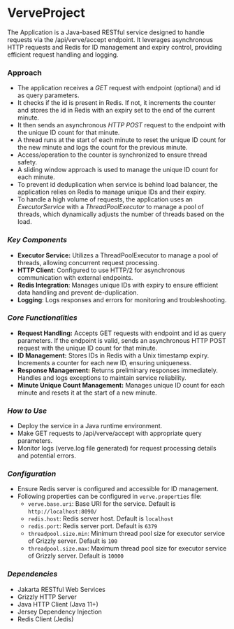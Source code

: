 # VerveProject

The Application is a Java-based RESTful service designed to handle requests via the /api/verve/accept endpoint. It leverages asynchronous HTTP requests and Redis for ID management and expiry control, providing efficient request handling and logging.

### Approach
- The application receives a _GET_ request with endpoint (optional) and id as query parameters.
- It checks if the id is present in Redis. If not, it increments the counter and stores the id in Redis with an expiry set to the end of the current minute.
- It then sends an asynchronous _HTTP POST_ request to the endpoint with the unique ID count for that minute.
- A thread runs at the start of each minute to reset the unique ID count for the new minute and logs the count for the previous minute.
- Access/operation to the counter is synchronized to ensure thread safety.
- A sliding window approach is used to manage the unique ID count for each minute.
- To prevent id deduplication when service is behind load balancer, the application relies on Redis to manage unique IDs and their expiry.
- To handle a high volume of requests, the application uses an _ExecutorService_ with a _ThreadPoolExecutor_ to manage a pool of threads, which dynamically adjusts the number of threads based on the load.

### _Key Components_

- **Executor Service:** Utilizes a ThreadPoolExecutor to manage a pool of threads, allowing concurrent request processing.
- **HTTP Client**: Configured to use HTTP/2 for asynchronous communication with external endpoints.
- **Redis Integration**: Manages unique IDs with expiry to ensure efficient data handling and prevent de-duplication.
- **Logging**: Logs responses and errors for monitoring and troubleshooting.

### _Core Functionalities_

- **Request Handling:** Accepts GET requests with endpoint and id as query parameters.
If the endpoint is valid, sends an asynchronous HTTP POST request with the unique ID count for that minute.
- **ID Management:** Stores IDs in Redis with a Unix timestamp expiry.
Increments a counter for each new ID, ensuring uniqueness.
- **Response Management:** Returns preliminary responses immediately.
Handles and logs exceptions to maintain service reliability.
- **Minute Unique Count Management:** Manages unique ID count for each minute and resets it at the start of a new minute.

### _How to Use_

- Deploy the service in a Java runtime environment.
- Make GET requests to /api/verve/accept with appropriate query parameters.
- Monitor logs (verve.log file generated) for request processing details and potential errors.

### _Configuration_

- Ensure Redis server is configured and accessible for ID management.
- Following properties can be configured in `verve.properties` file:
  - `verve.base.uri`: Base URI for the service. Default is `http://localhost:8090/`
  - `redis.host`: Redis server host. Default is `localhost`
  - `redis.port`: Redis server port. Default is `6379`
  - `threadpool.size.min`: Minimum thread pool size for executor service of Grizzly server. Default is `100`
  - `threadpool.size.max`: Maximum thread pool size for executor service of Grizzly server. Default is `10000`

### _Dependencies_

- Jakarta RESTful Web Services
- Grizzly HTTP Server
- Java HTTP Client (Java 11+)
- Jersey Dependency Injection
- Redis Client (Jedis)